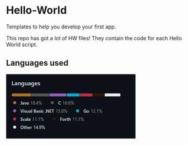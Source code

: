 # Hello-World

Templates to help you develop your first app.

This repo has got a lot of HW files! They contain the code for each Hello World script.

## Languages used
![Languages](https://github.com/Tyler887/Hello-World/blob/master/Screenshot%202021-12-19%20150712.png?raw=true)
